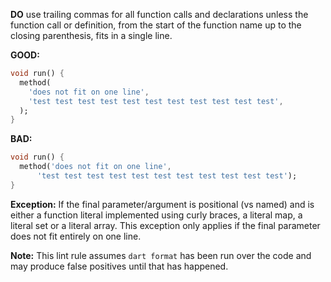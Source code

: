 **DO** use trailing commas for all function calls and declarations unless the
function call or definition, from the start of the function name up to the
closing parenthesis, fits in a single line.

**GOOD:**
```dart
void run() {
  method(
    'does not fit on one line',
    'test test test test test test test test test test test',
  );
}
```

**BAD:**
```dart
void run() {
  method('does not fit on one line',
      'test test test test test test test test test test test');
}
```

**Exception:** If the final parameter/argument is positional (vs named) and is
either a function literal implemented using curly braces, a literal map, a
literal set or a literal array. This exception only applies if the final
parameter does not fit entirely on one line.

**Note:** This lint rule assumes `dart format` has been run over the code and
may produce false positives until that has happened.

